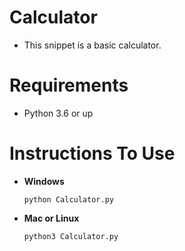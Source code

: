 # Calculator
- This snippet is a basic calculator.

# Requirements
 - Python 3.6 or up
 
 # Instructions To Use
 - **Windows**
   ```
   python Calculator.py
   ```
 - **Mac or Linux**
   ```
   python3 Calculator.py
   ```
